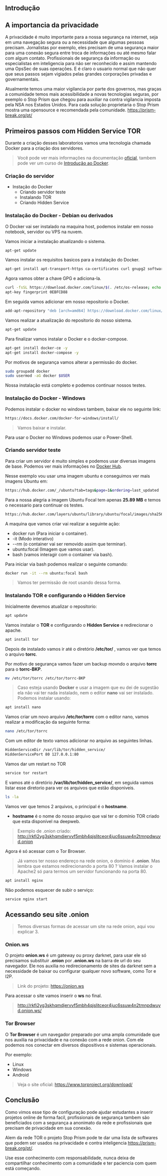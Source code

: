 ## Introdução

## A importancia da privacidade
A privacidade é muito importante para a nossa segurança na internet, seja em uma navegação segura ou a necessidade que algumas pessoas precisam. Jornalistas por exemplo, eles precisam de uma segurança maior para uma conexão segura entre troca de informações ou até mesmo falar com algum contato. Profissionais de segurança da informação ou especialistas em inteligencia para não ser reconhecido e assim mantendo uma OpsSec de suas operações. E é claro o usuario normal que não quer que seus passos sejam vigiados pelas grandes corporações privadas e governamentais.

Atualmente temos uma maior vigilancia por parte dos governos, mas graças a comunidade temos mais acessibilidade a novas tecnologias seguras, por exemplo o Stop Prism que chegou para auxiliar na contra vigilancia imposta pela NSA nos Estados Unidos. Para cada solução proprietaria o Stop Prism mostra uma opensource e recomendada pela comunidade.
https://prism-break.org/pt/

## Primeiros passos com Hidden Service TOR
Durante a criação desses laboratorios vamos uma tecnologia chamada Docker para a criação dos servidores.
> Você pode ver mais informações na documentação [oficial](https://docs.docker.com/), tambem pode ver um curso de [Introdução ao Docker](https://github.com/ABase-BR/Docker-intro).

### Criação do servidor
- Instação do Docker
  - Criando servidor teste
  - Instalando TOR
  - Criando Hidden Service

### Instalação do Docker - Debian ou derivados
O Docker vai ser instalado na maquina host, podemos instalar em nosso notebook, servidor ou VPS na nuvem.

Vamos iniciar a instalação atualizando o sistema.
```sh
apt-get update
```

Vamos instalar os requisitos basicos para a instalação do Docker.
```sh
apt-get install apt-transport-https ca-certificates curl gnupg2 software-properties-common -y
```

Agora vamos obter a chave GPG e adiciona-la.
```sh
curl -fsSL https://download.docker.com/linux/$(. /etc/os-release; echo "$ID")/gpg | sudo apt-key add -
apt-key fingerprint 0EBFCD88
```

Em seguida vamos adicionar em nosso repositorio o Docker.
```sh
add-apt-repository "deb [arch=amd64] https://download.docker.com/linux/$(. /etc/os-release; echo "$ID") $(lsb_release -cs) stable"
```

Vamos realizar a atualização do repositorio do nosso sistema.
```sh
apt-get update
```

Para finalizar vamos instalar o Docker e o docker-compose.
```sh
apt-get install docker-ce -y
apt-get install docker-compose -y
```

Por motivos de segurança vamos alterar a permissão do docker.
```sh
sudo groupadd docker
sudo usermod -aG docker $USER
```

Nossa instalação está completo e podemos continuar nossos testes.

### Instalação do Docker - Windows
Podemos instalar o docker no windows tambem, baixar ele no seguinte link:
```sh
https://docs.docker.com/docker-for-windows/install/
```
> Vamos baixar e instalar.

Para usar o Docker no Windows podemos usar o Power-Shell.
### Criando servidor teste
Para criar um servidor é muito simples e podemos usar diversas imagens de base. Podemos ver mais informações no [Docker Hub](https://hub.docker.com/).

Nesse exemplo vou usar uma imagem ubuntu e conseguimos ver mais imagens Ubuntu em:
```sh
https://hub.docker.com/_/ubuntu?tab=tags&page=1&ordering=last_updated
```

Para a nossa alegria a imagem Ubuntu Focal tem apenas **25.89 MB** e temos o necessario para continuar os testes.
```sh
https://hub.docker.com/layers/ubuntu/library/ubuntu/focal/images/sha256-1de4c5e2d8954bf5fa9855f8b4c9d3c3b97d1d380efe19f60f3e4107a66f5cae?context=explore
```

A maquina que vamos criar vai realizar a seguinte ação:
- docker run (Para iniciar o container).
- -it (Modo interativo)
- --rm (o container vai ser removido assim que terminar).
- ubuntu:focal (Imagem que vamos usar).
- bash (vamos interagir com o container via bash).

Para iniciar via bash podemos realizar o seguinte comando:
```sh
docker run -it --rm ubuntu:focal bash
```
> Vamos ter permissão de root usando dessa forma.

### Instalando TOR e configurando o Hidden Service
Inicialmente devemos atualizar o repositorio:
```sh
apt update
```

Vamos instalar o **TOR** e configurando o **Hidden Service** e redirecionar o apache.
```sh
apt install tor
```


Depois de instalado vamos ir até o diretório **/etc/tor/** , vamos ver que temos o arquivo **torrc**.

Por motivo de segurança vamos fazer um backup movndo o arquivo **torrc** para o **torrc-BKP**.
```sh
mv /etc/tor/torrc /etc/tor/torrc-BKP
```

> Caso esteja usando **Docker** e usar a imagem que eu dei de sugestão ela não vai ter nada instalado, nem o editor **nano** vai ser instalado.
Podemos instalar usando:
```sh
apt install nano
```

Vamos criar um novo arquivo **/etc/tor/torrc** com o editor nano, vamos realizar a modificação da seguinte forma:
```sh
nano /etc/tor/torrc
```

Com um editor de texto vamos adicionar no arquivo as seguintes linhas.
```sh
HiddenServiceDir /var/lib/tor/hidden_service/
HiddenServicePort 80 127.0.0.1:80
```

Vamos dar um restart no TOR
```sh
service tor restart
```

E vamos até o diretório **/var/lib/tor/hidden_service/**, em seguida vamos listar esse diretorio para ver os arquivos que estão disponiveis.
```sh
ls -la
```

Vamos ver que temos 2 arquivos, o principal é o **hostname**.

- **hostname** é o nome do nosso arquivo que vai ter o domínio TOR criado que esta disponível na deepweb.
> Exemplo de .onion criado: http://rkfi2yg3skhqmdjervvf5mbh4qjslitceor4juc6ssuw4n2tmnpdwuyd.onion

Agora é só acessar com o Tor Browser.

> Já vamos ter nosso endereço na rede onion, o dominio é **.onion**. Mas lembra que estamos redirecionando a porta 80 ? Vamos instalar o Apache2 só para termos um servidor funcionando na porta 80.
```sh
apt install nginx
```
Não podemos esquecer de subir o serviço:
```sh
service nginx start
```


## Acessando seu site .onion
> Temos diversas formas de acessar um site na rede onion, aqui vou explicar 3.

### Onion.ws
O projeto **onion.ws** é um gateway ou proxy darknet, para usar ele só precisamos substituir **.onion** por **.onion.ws** na barra de url do seu navegador. Ele nos auxilia no redirecionamento de sites da darknet sem a necessidade de baixar ou configurar qualquer novo software, como Tor e I2P.

> Link do projeto: https://onion.ws

Para acessar o site vamos inserir o **ws** no final.
> http://rkfi2yg3skhqmdjervvf5mbh4qjslitceor4juc6ssuw4n2tmnpdwuyd.onion.ws/

### Tor Browser
O **Tor Browser** é um navegador preparado por uma ampla comunidade que nos auxilia na privacidade e na conexão com a rede onion. Com ele podemos nos conectar em diversos dispositivos e sistemas operacionais.

Por exemplo:
- Linux
- Windows
- Android

> Veja o site oficial: https://www.torproject.org/download/

## Conclusão
Como vimos esse tipo de configuração pode ajudar estudantes a inserir projetos online de forma facil, profissionais de segurança tambem são beneficiados com a segurança a anonimato da rede e profissionais que precisam de privacidade em sua conexão.

Alem da rede TOR o projeto Stop Prism pode te dar uma lista de softwares que podem ser usados na privacidade e contra inteligencia https://prism-break.org/pt/.

Use esse conhecimento com responsabilidade, nunca deixa de compartilhar conhecimento com a comunidade e ter paciencia com quem está começando.
